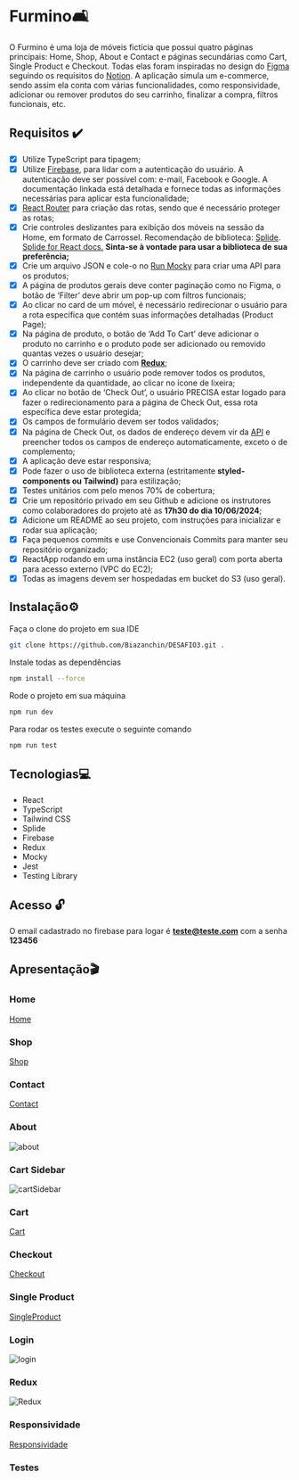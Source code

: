 # Furmino🛋️
O Furmino é uma loja de móveis fictícia que possui quatro páginas principais: Home, Shop, About e Contact e páginas secundárias como Cart, Single Product e Checkout. Todas elas foram inspiradas no design do [Figma](https://www.figma.com/design/E1F9AbyIRppkO2Ro1oP2tj/Desafio-3?node-id=1-3&t=zXlVWC9PifCB3azJ-0) seguindo os requisitos do [Notion](https://almond-archduke-650.notion.site/Desafio-3-O-Desespero-Final-654f63d4b2254e2d81ffc1c8c34acaec). A aplicação simula um e-commerce, sendo assim ela conta com várias funcionalidades, como responsividade, adicionar ou remover produtos do seu carrinho, finalizar a compra, filtros funcionais, etc.

## Requisitos ✔️
- [x] Utilize TypeScript para tipagem;
- [x] Utilize [Firebase](https://firebase.google.com/docs/auth?hl=pt-br), para lidar com a autenticação do usuário. A autenticação deve ser possível com: e-mail, Facebook e Google. A documentação linkada está detalhada e fornece todas as informações necessárias para aplicar esta funcionalidade;
- [x] [React Router](https://reactrouter.com/en/main) para criação das rotas, sendo que é necessário proteger as rotas;
- [x] Crie controles deslizantes para exibição dos móveis na sessão da Home, em formato de Carrossel. Recomendação de biblioteca: [Splide](https://splidejs.com/). [Splide for React docs.](https://splidejs.com/integration/react-splide/) **Sinta-se à vontade para usar a biblioteca de sua preferência;**
- [x] Crie um arquivo JSON e cole-o no [Run Mocky](https://designer.mocky.io/) para criar uma API para os produtos;
- [x] A página de produtos gerais deve conter paginação como no Figma, o botão de ‘Filter’ deve abrir um pop-up com filtros funcionais;
- [x] Ao clicar no card de um móvel, é necessário redirecionar o usuário para a rota específica que contém suas informações detalhadas (Product Page);
- [x] Na página de produto, o botão de ‘Add To Cart’ deve adicionar o produto no carrinho e o produto pode ser adicionado ou removido quantas vezes o usuário desejar;
- [x] O carrinho deve ser criado com [**Redux**](https://redux.js.org/);
- [x] Na página de carrinho o usuário pode remover todos os produtos, independente da quantidade, ao clicar no ícone de lixeira;
- [x] Ao clicar no botão de ‘Check Out’, o usuário PRECISA estar logado para fazer o redirecionamento para a página de Check Out, essa rota específica deve estar protegida;
- [x] Os campos de formulário devem ser todos validados;
- [x] Na página de Check Out, os dados de endereço devem vir da [API](https://viacep.com.br/) e preencher todos os campos de endereço automaticamente, exceto o de complemento;
- [x] A aplicação deve estar responsiva;
- [x] Pode fazer o uso de biblioteca externa (estritamente **styled-components ou Tailwind)** para estilização;
- [x] Testes unitários com pelo menos 70% de cobertura;
- [x] Crie um repositório privado em seu Github e adicione os instrutores como colaboradores do projeto até as **17h30 do dia 10/06/2024**;
- [x] Adicione um README ao seu projeto, com instruções para inicializar e rodar sua aplicação;
- [x] Faça pequenos commits e use Convencionais Commits para manter seu repositório organizado;
- [x] ReactApp rodando em uma instância EC2 (uso geral) com porta aberta para acesso externo (VPC do EC2);
- [x] Todas as imagens devem ser hospedadas em bucket do S3 (uso geral).

## Instalação⚙️
Faça o clone do projeto em sua IDE
```bash
git clone https://github.com/Biazanchin/DESAFIO3.git .
```
Instale todas as dependências
```bash
npm install --force
```
Rode o projeto em sua máquina
```bash
npm run dev
```
Para rodar os testes execute o seguinte comando
```bash
npm run test
```

## Tecnologias💻
- React
- TypeScript
- Tailwind CSS
- Splide
- Firebase
- Redux
- Mocky
- Jest
- Testing Library
  
## Acesso 🔓
O email cadastrado no firebase para logar é **teste@teste.com** com a senha **123456**

## Apresentação🎬
### Home
[Home](https://github.com/Biazanchin/DESAFIO3/assets/165194563/1de7fb9b-150d-4057-b96c-39065056cc2b)

### Shop
[Shop](https://github.com/Biazanchin/DESAFIO3/assets/165194563/836fdf86-b4d8-4bd0-b631-962156ec022b)

### Contact
[Contact](https://github.com/Biazanchin/DESAFIO3/assets/165194563/21ee73d1-852e-4076-8401-e83ad88efe76)

### About
![about](https://github.com/Biazanchin/DESAFIO3/assets/165194563/31167229-ca5a-48cb-a16e-5a33d10f9caf)

### Cart Sidebar
![cartSidebar](https://github.com/Biazanchin/DESAFIO3/assets/165194563/305ca6cf-8e3a-4825-a638-d543cabb94f9)

### Cart
[Cart](https://github.com/Biazanchin/DESAFIO3/assets/165194563/7e1b08d1-b906-402d-83ce-3ea3147c263e)

### Checkout
[Checkout](https://github.com/Biazanchin/DESAFIO3/assets/165194563/6f781576-6d7a-488d-bf6f-c9008720a76d)

### Single Product
[SingleProduct](https://github.com/Biazanchin/DESAFIO3/assets/165194563/b863a97c-8ca9-423c-a5a8-0365eb058401)

### Login
![login](https://github.com/Biazanchin/DESAFIO3/assets/165194563/a36ea323-80b7-451e-abc2-2ea51ce910b0)

### Redux
![Redux](https://github.com/Biazanchin/DESAFIO3/assets/165194563/52e1daf1-320d-47c4-a01f-47aee154dadf)

### Responsividade
[Responsividade](https://github.com/Biazanchin/DESAFIO3/assets/165194563/567d90ce-b1dd-4dce-ae51-0312ece8aa13)

### Testes

